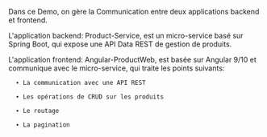 Dans ce Demo, on gère la Communication entre deux applications backend et frontend.

L'application backend: Product-Service, est un micro-service basé sur Spring Boot, qui expose une API Data REST de gestion de produits.

L'application frontend: Angular-ProductWeb, est basée sur Angular 9/10 et communique avec le micro-service, qui traite les points suivants:

      ∙ La communication avec une API REST
     
      ∙ Les opérations de CRUD sur les produits
      
      ∙ Le routage
      
      ∙ La pagination 
